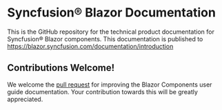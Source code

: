 # Syncfusion&reg; Blazor Documentation

This is the GitHub repository for the technical product documentation for Syncfusion&reg; Blazor components. This documentation is published to https://blazor.syncfusion.com/documentation/introduction

## Contributions Welcome!

We welcome the [pull request](https://docs.github.com/en/github/managing-files-in-a-repository/editing-files-in-another-users-repository) for improving the Blazor Components user guide documentation. Your contribution towards this will be greatly appreciated.
